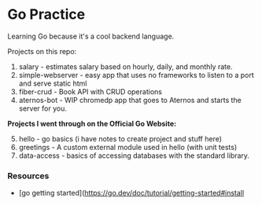# Go Practice

Learning Go because it's a cool backend language.

Projects on this repo:

1. salary - estimates salary based on hourly, daily, and monthly rate.
2. simple-webserver - easy app that uses no frameworks to listen to a port and serve static html
3. fiber-crud - Book API with CRUD operations
4. aternos-bot - WIP chromedp app that goes to Aternos and starts the server for you.

**Projects I went through on the Official Go Website:**

5. hello - go basics (i have notes to create project and stuff here)
6. greetings - A custom external module used in hello (with unit tests)
7. data-access - basics of accessing databases with the standard library.

### Resources

- [go getting started](https://go.dev/doc/tutorial/getting-started#install
